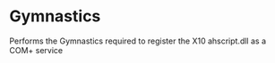 Gymnastics
==========

Performs the Gymnastics required to register the X10 ahscript.dll as a COM+ service
